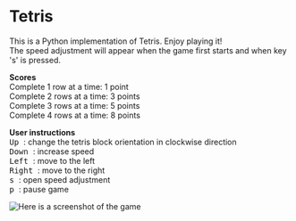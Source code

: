 # Tetris 
This is a Python implementation of Tetris. Enjoy playing it!\
The speed adjustment will appear when the game first starts and when key 's' is pressed.

**Scores** \
Complete 1 row at a time: 1 point\
Complete 2 rows at a time: 3 points\
Complete 3 rows at a time: 5 points\
Complete 4 rows at a time: 8 points

**User instructions**  \
<kbd> Up </kbd>: change the tetris block orientation in clockwise direction\
<kbd> Down </kbd>: increase speed\
<kbd> Left </kbd>: move to the left\
<kbd> Right </kbd>: move to the right\
<kbd> s </kbd>: open speed adjustment\
<kbd> p </kbd>: pause game

![Here is a screenshot of the game](https://github.com/yuxuanliu-bsd/tetris/blob/main/Tetris%20Game.png)
